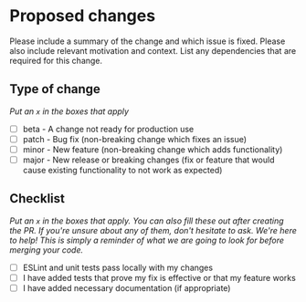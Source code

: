 # Proposed changes

Please include a summary of the change and which issue is fixed. Please also include relevant motivation and context. List any dependencies that are required for this change.

## Type of change

_Put an `x` in the boxes that apply_

- [ ] beta - A change not ready for production use
- [ ] patch - Bug fix (non-breaking change which fixes an issue)
- [ ] minor - New feature (non-breaking change which adds functionality)
- [ ] major - New release or breaking changes (fix or feature that would cause existing functionality to not work as expected)

## Checklist

_Put an `x` in the boxes that apply. You can also fill these out after creating the PR. If you're unsure about any of them, don't hesitate to ask. We're here to help! This is simply a reminder of what we are going to look for before merging your code._

- [ ] ESLint and unit tests pass locally with my changes
- [ ] I have added tests that prove my fix is effective or that my feature works
- [ ] I have added necessary documentation (if appropriate)
